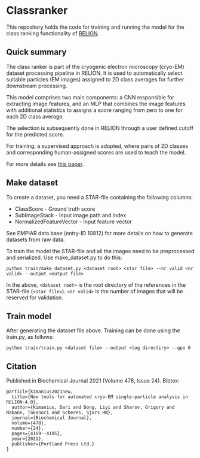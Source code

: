 # Classranker

This repository holds the code for training and running the model for the class ranking functionality of [RELION](https://github.com/3dem/relion).

## Quick summary
The class ranker is part of the cryogenic electron microscopy (cryo-EM) dataset processing pipeline in RELION. It is used to automatically select suitable particles (EM images) assigned to 2D class averages for further downstream processing.

This model comprises two main components: a CNN responsible for extracting image features, and an MLP that combines the image features with additional statistics to assigns a score ranging from zero to one for each 2D class average.

The selection is subsequently done in RELION through a user defined cutoff for the predicted score.

For training, a supervised approach is adopted, where pairs of 2D classes and corresponding human-assigned scores are used to teach the model.

For more details see [this paper](https://portlandpress.com/biochemj/article/478/24/4169/230248/New-tools-for-automated-cryo-EM-single-particle).

## Make dataset
To create a dataset, you need a STAR-file containing the following columns:

- ClassScore - Ground truth score
- SubImageStack - Input image path and index
- NormalizedFeatureVector - Input feature vector

See EMPIAR data base (entry-ID 10812) for more details on how to generate datasets from raw data.

To train the model the STAR-file and all the images need to be preprocessed and serialized. Use make_dataset.py to do this:

`python train/make_dataset.py <dataset root> <star file> --nr_valid <nr valid> --output <output file>`

In the above, `<dataset root>` is the root directory of the references in the STAR-file (`<star file>`). `<nr valid>` is the number of images that will be reserved for validation.

## Train model

After generating the dataset file above. Training can be done using the train.py, as follows:

`python train/train.py <dataset file> --output <log directiry> --gpu 0`


## Citation
Published in Biochemical Journal 2021 (Volume 478, Issue 24). Bibtex:
```
@article{kimanius2021new,
  title={New tools for automated cryo-EM single-particle analysis in RELION-4.0},
  author={Kimanius, Dari and Dong, Liyi and Sharov, Grigory and Nakane, Takanori and Scheres, Sjors HW},
  journal={Biochemical Journal},
  volume={478},
  number={24},
  pages={4169--4185},
  year={2021},
  publisher={Portland Press Ltd.}
}
``` 